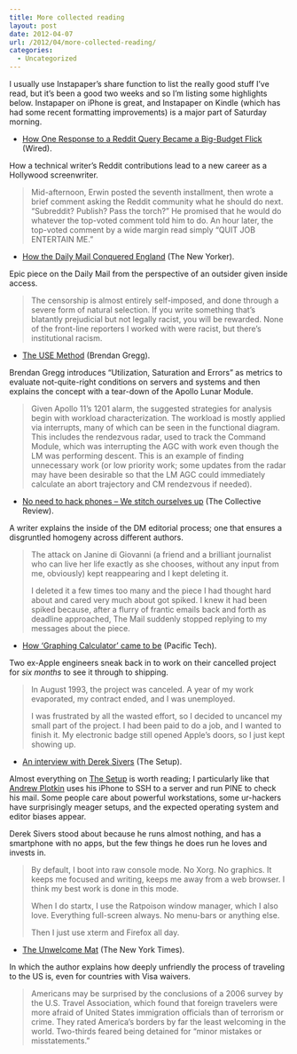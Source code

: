 ```yaml
---
title: More collected reading
layout: post
date: 2012-04-07
url: /2012/04/more-collected-reading/
categories:
  - Uncategorized
---
```

I usually use Instapaper&rsquo;s share function to list the really good stuff I&rsquo;ve read, but it&rsquo;s been a good two weeks and so I&rsquo;m listing some highlights below. Instapaper on iPhone is great, and Instapaper on Kindle (which has had some recent formatting improvements) is a major part of Saturday morning.

  * [How One Response to a Reddit Query Became a Big-Budget Flick][1] (Wired).

How a technical writer&rsquo;s Reddit contributions lead to a new career as a Hollywood screenwriter.

> Mid-afternoon, Erwin posted the seventh installment, then wrote a brief comment asking the Reddit community what he should do next. &ldquo;Subreddit? Publish? Pass the torch?&rdquo; He promised that he would do whatever the top-voted comment told him to do. An hour later, the top-voted comment by a wide margin read simply &ldquo;QUIT JOB ENTERTAIN ME.&rdquo; 

  * [How the Daily Mail Conquered England][2] (The New Yorker).

Epic piece on the Daily Mail from the perspective of an outsider given inside access.

> The censorship is almost entirely self-imposed, and done through a severe form of natural selection. If you write something that&rsquo;s blatantly prejudicial but not legally racist, you will be rewarded. None of the front-line reporters I worked with were racist, but there&rsquo;s institutional racism. 

  * [The USE Method][3] (Brendan Gregg).

Brendan Gregg introduces &ldquo;Utilization, Saturation and Errors&rdquo; as metrics to evaluate not-quite-right conditions on servers and systems and then explains the concept with a tear-down of the Apollo Lunar Module.

> Given Apollo 11&rsquo;s 1201 alarm, the suggested strategies for analysis begin with workload characterization. The workload is mostly applied via interrupts, many of which can be seen in the functional diagram. This includes the rendezvous radar, used to track the Command Module, which was interrupting the AGC with work even though the LM was performing descent. This is an example of finding unnecessary work (or low priority work; some updates from the radar may have been desirable so that the LM AGC could immediately calculate an abort trajectory and CM rendezvous if needed). 

  * [No need to hack phones &#8211; We stitch ourselves up][4] (The Collective Review).

A writer explains the inside of the DM editorial process; one that ensures a disgruntled homogeny across different authors.

> The attack on Janine di Giovanni (a friend and a brilliant journalist who can live her life exactly as she chooses, without any input from me, obviously) kept reappearing and I kept deleting it.
> 
> I deleted it a few times too many and the piece I had thought hard about and cared very much about got spiked. I knew it had been spiked because, after a flurry of frantic emails back and forth as deadline approached, The Mail suddenly stopped replying to my messages about the piece. 

  * [How &lsquo;Graphing Calculator&rsquo; came to be][5] (Pacific Tech).

Two ex-Apple engineers sneak back in to work on their cancelled project for _six months_ to see it through to shipping.

> In August 1993, the project was canceled. A year of my work evaporated, my contract ended, and I was unemployed.
> 
> I was frustrated by all the wasted effort, so I decided to uncancel my small part of the project. I had been paid to do a job, and I wanted to finish it. My electronic badge still opened Apple&rsquo;s doors, so I just kept showing up. 

  * [An interview with Derek Sivers][6] (The Setup).

Almost everything on [The Setup][7] is worth reading; I particularly like that [Andrew Plotkin][8] uses his iPhone to SSH to a server and run PINE to check his mail. Some people care about powerful workstations, some ur-hackers have surprisingly meager setups, and the expected operating system and editor biases appear.

Derek Sivers stood about because he runs almost nothing, and has a smartphone with no apps, but the few things he does run he loves and invests in.

> By default, I boot into raw console mode. No Xorg. No graphics. It keeps me focused and writing, keeps me away from a web browser. I think my best work is done in this mode.
> 
> When I do startx, I use the Ratpoison window manager, which I also love. Everything full-screen always. No menu-bars or anything else.
> 
> Then I just use xterm and Firefox all day. 

  * [The Unwelcome Mat][9] (The New York Times).

In which the author explains how deeply unfriendly the process of traveling to the US is, even for countries with Visa waivers.

> Americans may be surprised by the conclusions of a 2006 survey by the U.S. Travel Association, which found that foreign travelers were more afraid of United States immigration officials than of terrorism or crime. They rated America&rsquo;s borders by far the least welcoming in the world. Two-thirds feared being detained for &ldquo;minor mistakes or misstatements.&rdquo;

 [1]: http://www.wired.com/underwire/2012/03/ff_reddit/all/1
 [2]: http://www.newyorker.com/reporting/2012/04/02/120402fa_fact_collins?currentPage=all
 [3]: http://dtrace.org/blogs/brendan/2012/02/29/the-use-method/
 [4]: http://thecollectivereview.com/anna-blundy/no-need-to-hack-phones-we-stitch-ourselves-up.html
 [5]: http://www.pacifict.com/Story/
 [6]: http://derek.sivers.usesthis.com/
 [7]: http://www.usesthis.com/
 [8]: http://andrew.plotkin.usesthis.com/
 [9]: http://www.nytimes.com/2012/03/16/opinion/the-unwelcome-mat.html


